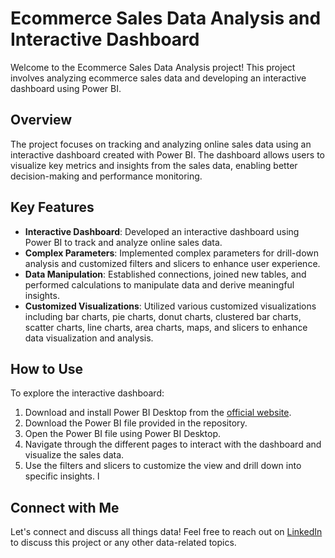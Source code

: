 # Ecommerce Sales Data Analysis and Interactive Dashboard

Welcome to the Ecommerce Sales Data Analysis project! This project involves analyzing ecommerce sales data and developing an interactive dashboard using Power BI.

## Overview
The project focuses on tracking and analyzing online sales data using an interactive dashboard created with Power BI. The dashboard allows users to visualize key metrics and insights from the sales data, enabling better decision-making and performance monitoring.

## Key Features
- **Interactive Dashboard**: Developed an interactive dashboard using Power BI to track and analyze online sales data.
- **Complex Parameters**: Implemented complex parameters for drill-down analysis and customized filters and slicers to enhance user experience.
- **Data Manipulation**: Established connections, joined new tables, and performed calculations to manipulate data and derive meaningful insights.
- **Customized Visualizations**: Utilized various customized visualizations including bar charts, pie charts, donut charts, clustered bar charts, scatter charts, line charts, area charts, maps, and slicers to enhance data visualization and analysis.

## How to Use
To explore the interactive dashboard:
1. Download and install Power BI Desktop from the [official website](https://powerbi.microsoft.com/en-us/desktop/).
2. Download the Power BI file provided in the repository.
3. Open the Power BI file using Power BI Desktop.
4. Navigate through the different pages to interact with the dashboard and visualize the sales data.
5. Use the filters and slicers to customize the view and drill down into specific insights.
l
## Connect with Me
Let's connect and discuss all things data! Feel free to reach out on [LinkedIn](https://www.linkedin.com/in/priyanka-gorai-63b876200) to discuss this project or any other data-related topics.
